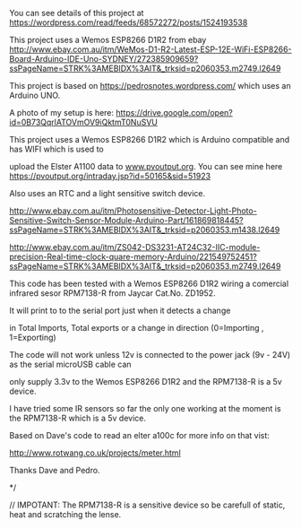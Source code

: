 You can see details of this project at https://wordpress.com/read/feeds/68572272/posts/1524193538

  This project uses a Wemos ESP8266 D1R2 from ebay http://www.ebay.com.au/itm/WeMos-D1-R2-Latest-ESP-12E-WiFi-ESP8266-Board-Arduino-IDE-Uno-SYDNEY/272385909659?ssPageName=STRK%3AMEBIDX%3AIT&_trksid=p2060353.m2749.l2649

  This project is based on https://pedrosnotes.wordpress.com/ which uses an Arduino UNO.

  A photo of my setup is here: https://drive.google.com/open?id=0B73QqrlATOVmOV9iQktmT0NuSVU

  This project uses a Wemos ESP8266 D1R2 which is Arduino compatible and has WIFI which is used to

  upload the Elster A1100 data to www.pvoutput.org. You can see mine here https://pvoutput.org/intraday.jsp?id=50165&sid=51923

  Also uses an RTC and a light sensitive switch device.

  http://www.ebay.com.au/itm/Photosensitive-Detector-Light-Photo-Sensitive-Switch-Sensor-Module-Arduino-Part/161869818445?ssPageName=STRK%3AMEBIDX%3AIT&_trksid=p2060353.m1438.l2649

  http://www.ebay.com.au/itm/ZS042-DS3231-AT24C32-IIC-module-precision-Real-time-clock-quare-memory-Arduino/221549752451?ssPageName=STRK%3AMEBIDX%3AIT&_trksid=p2060353.m2749.l2649

  This code has been tested with a Wemos ESP8266 D1R2 wiring a comercial infrared sesor RPM7138-R from Jaycar Cat.No. ZD1952.

  It will print to to the serial port just when it detects a change

  in Total Imports, Total exports or a change in direction (0=Importing , 1=Exporting)

  The code will not work unless 12v is connected to the power jack (9v - 24V) as the serial microUSB cable can

  only supply 3.3v to the Wemos ESP8266 D1R2 and the RPM7138-R is a 5v device.

  I have tried some IR sensors so far the only one working at the moment is the RPM7138-R which is a 5v device.

  Based on Dave's code to read an elter a100c for more info on that vist:

  http://www.rotwang.co.uk/projects/meter.html

  Thanks Dave and Pedro.

*/

// IMPOTANT: The RPM7138-R is a sensitive device so be carefull of static, heat and scratching the lense.
